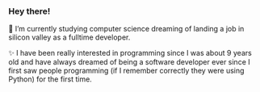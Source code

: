 ### Hey there!
🌱 I’m currently studying computer science dreaming of landing a job in silicon valley as a fulltime developer.

✨ I have been really interested in programming since I was about 9 years old and have always dreamed of being a software developer ever since I first saw people programming (if I remember correctly they were using Python) for the first time.

<!--
**gingerchicken/gingerchicken** is a ✨ _special_ ✨ repository because its `README.md` (this file) appears on your GitHub profile.

Here are some ideas to get you started:

- 🔭 I’m currently working on ...
- 🌱 I’m currently learning ...
- 👯 I’m looking to collaborate on ...
- 🤔 I’m looking for help with ...
- 💬 Ask me about ...
- 📫 How to reach me: ...
- 😄 Pronouns: ...
- ⚡ Fun fact: ...
-->
